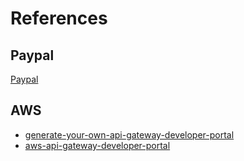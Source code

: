 # References

## Paypal

<a href="https://github.com/paypal/api-standards/blob/master/api-style-guide.md">Paypal</a>

## AWS

- <a href="https://aws.amazon.com/blogs/compute/generate-your-own-api-gateway-developer-portal/">generate-your-own-api-gateway-developer-portal</a>
- <a href="https://github.com/aws-samples/aws-api-gateway-developer-portal">aws-api-gateway-developer-portal</a>
